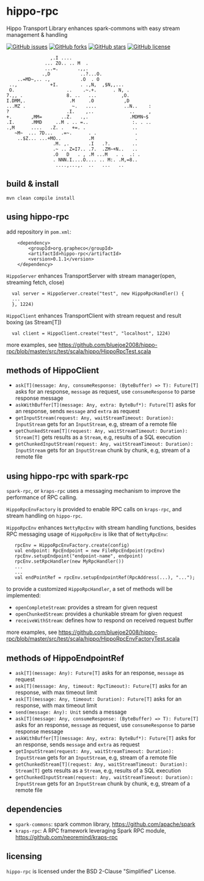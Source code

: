 # hippo-rpc

Hippo Transport Library enhances spark-commons with easy stream management & handling

[![GitHub issues](https://img.shields.io/github/issues/bluejoe2008/hippo-rpc.svg)](https://github.com/bluejoe2008/hippo-rpc/issues)
[![GitHub forks](https://img.shields.io/github/forks/bluejoe2008/hippo-rpc.svg)](https://github.com/bluejoe2008/hippo-rpc/network)
[![GitHub stars](https://img.shields.io/github/stars/bluejoe2008/hippo-rpc.svg)](https://github.com/bluejoe2008/hippo-rpc/stargazers)
[![GitHub license](https://img.shields.io/github/license/bluejoe2008/hippo-rpc.svg)](https://github.com/bluejoe2008/hippo-rpc/blob/master/LICENSE)


                    ,.I ....
                  ... ZO.. .. M  .
                  ...=.       .,,.
                 .,D           ..?...O.
        ..=MD~,.. .,           .O  . O
     ..,            +I.        . .,N,  ,$N,,...
     O.                   ..    .~.+.      . N, .
    7.,, .                8. ..   ...         ,O.
    I.DMM,.                .M     .O           ,D
    ...MZ .                 ~.   ....          ..N..    :
    ?                     .I.    ,..             ..     ,
    +.       ,MM=       ..Z.   .,.               .MDMN~$
    .I.      .MMD     ..M . .. =..                :. . ..
    .,M      ....   .Z. .   +=. .                 ..
       ~M~  ... 7D...   .=~.      . .              .
        ..$Z... ...+MO..          .M               .
                     .M. ,.       .I   .?.        ..
                     .~ .. Z=I7.. .7.  .ZM~+N..   ..
                     .O   D   . , .M ...M   . .  .: .
                     . NNN.I....O.... .. M:. .M,=8..
                      ....,...,.  ..   ...   ..

## build & install

```
mvn clean compile install
```

## using hippo-rpc

add repository in `pom.xml`:

```
    <dependency>
        <groupId>org.grapheco</groupId>
        <artifactId>hippo-rpc</artifactId>
        <version>0.1.1</version>
    </dependency>
```

 `HippoServer` enhances TransportServer with stream manager(open, streaming fetch, close)
 ```
   val server = HippoServer.create("test", new HippoRpcHandler() {
   ...
   }, 1224)

 ```
 `HippoClient` enhances TransportClient with stream request and result boxing (as Stream[T])
 ```
   val client = HippoClient.create("test", "localhost", 1224)
 ```

more examples, see <https://github.com/bluejoe2008/hippo-rpc/blob/master/src/test/scala/hippo/HippoRpcTest.scala>

## methods of HippoClient

* `ask[T](message: Any, consumeResponse: (ByteBuffer) => T): Future[T]`
asks for an response, `message` as request, use `consumeResponse` to parse response message
* `askWithBuffer[T](message: Any, extra: ByteBuf*): Future[T]`
asks for an response, sends `message` and `extra` as request
* `getInputStream(request: Any, waitStreamTimeout: Duration): InputStream`
gets for an `InputStream`, e.g, stream of a remote file
* `getChunkedStream[T](request: Any, waitStreamTimeout: Duration): Stream[T]`
gets results as a `Stream`, e.g, results of a SQL execution
* `getChunkedInputStream(request: Any, waitStreamTimeout: Duration): InputStream`
gets for an `InputStream` chunk by chunk, e.g, stream of a remote file

## using hippo-rpc with spark-rpc

`spark-rpc`, or `kraps-rpc` uses a messaging mechanism to improve the performance of RPC calling.

`HippoRpcEnvFactory` is provided to enable RPC calls on `kraps-rpc`, and stream handling on `hippo-rpc`.

`HippoRpcEnv` enhances `NettyRpcEnv` with stream handling functions, besides RPC messaging
 usage of `HippoRpcEnv` is like that of `NettyRpcEnv`:

```
   rpcEnv = HippoRpcEnvFactory.create(config)
   val endpoint: RpcEndpoint = new FileRpcEndpoint(rpcEnv)
   rpcEnv.setupEndpoint("endpoint-name", endpoint)
   rpcEnv.setRpcHandler(new MyRpcHandler())
   ...
   ...
   val endPointRef = rpcEnv.setupEndpointRef(RpcAddress(...), "...");
```

to provide a customized `HippoRpcHandler`, a set of methods will be implemented:
* `openCompleteStream`: provides a stream for given request
* `openChunkedStream`: provides a chunkable stream for given request
* `receiveWithStream`: defines how to respond on received request buffer

more examples, see <https://github.com/bluejoe2008/hippo-rpc/blob/master/src/test/scala/hippo/HippoRpcEnvFactoryTest.scala>

## methods of HippoEndpointRef

* `ask[T](message: Any): Future[T]`
asks for an response, `message` as request
* `ask[T](message: Any, timeout: RpcTimeout): Future[T]`
asks for an response, with max timeout limit
* `ask[T](message: Any, timeout: Duration): Future[T]`
asks for an response, with max timeout limit
* `send(message: Any): Unit`
sends a message
* `ask[T](message: Any, consumeResponse: (ByteBuffer) => T): Future[T]`
asks for an response, `message` as request, use `consumeResponse` to parse response message
* `askWithBuffer[T](message: Any, extra: ByteBuf*): Future[T]`
asks for an response, sends `message` and `extra` as request
* `getInputStream(request: Any, waitStreamTimeout: Duration): InputStream`
gets for an `InputStream`, e.g, stream of a remote file
* `getChunkedStream[T](request: Any, waitStreamTimeout: Duration): Stream[T]`
gets results as a `Stream`, e.g, results of a SQL execution
* `getChunkedInputStream(request: Any, waitStreamTimeout: Duration): InputStream`
gets for an `InputStream` chunk by chunk, e.g, stream of a remote file

## dependencies

* `spark-commons`: spark common library, https://github.com/apache/spark
* `kraps-rpc`: A RPC framework leveraging Spark RPC module, https://github.com/neoremind/kraps-rpc

## licensing

`hippo-rpc` is licensed under the BSD 2-Clause "Simplified" License.
